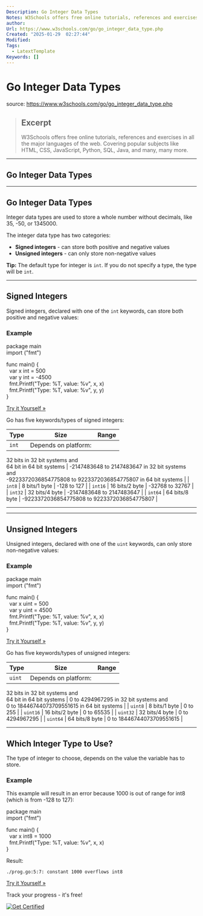 ```yaml
---
Description: Go Integer Data Types
Notes: W3Schools offers free online tutorials, references and exercises in all the major languages of the web. Covering popular subjects like HTML, CSS, JavaScript, Python, SQL, Java, and many, many more.
author: 
Url: https://www.w3schools.com/go/go_integer_data_type.php
Created: "2025-01-29  02:27:44"
Modified: 
Tags:
  - LatextTemplate
Keywords: []
---
```


# Go Integer Data Types

source: https://www.w3schools.com/go/go_integer_data_type.php

> ## Excerpt
> W3Schools offers free online tutorials, references and exercises in all the major languages of the web. Covering popular subjects like HTML, CSS, JavaScript, Python, SQL, Java, and many, many more.

---
## Go Integer Data Types

___

## Go Integer Data Types

Integer data types are used to store a whole number without decimals, like 35, -50, or 1345000.

The integer data type has two categories:

-   **Signed integers** - can store both positive and negative values
-   **Unsigned integers** - can only store non-negative values

**Tip:** The default type for integer is `int`. If you do not specify a type, the type will be `int`.

___

## Signed Integers

Signed integers, declared with one of the `int` keywords, can store both positive and negative values:

### Example

package main  
import ("fmt")

func main() {  
  var x int = 500  
  var y int = -4500  
  fmt.Printf("Type: %T, value: %v", x, x)  
  fmt.Printf("Type: %T, value: %v", y, y)  
}

[Try it Yourself »](https://www.w3schools.com/go/trygo.php?filename=demo_data_types_integer2)

Go has five keywords/types of signed integers:

| Type | Size | Range |
| --- | --- | --- |
| `int` | Depends on platform:  
32 bits in 32 bit systems and  
64 bit in 64 bit systems | \-2147483648 to 2147483647 in 32 bit systems and  
\-9223372036854775808 to 9223372036854775807 in 64 bit systems |
| `int8` | 8 bits/1 byte | \-128 to 127 |
| `int16` | 16 bits/2 byte | \-32768 to 32767 |
| `int32` | 32 bits/4 byte | \-2147483648 to 2147483647 |
| `int64` | 64 bits/8 byte | \-9223372036854775808 to 9223372036854775807 |

___

___

## Unsigned Integers

Unsigned integers, declared with one of the `uint` keywords, can only store non-negative values:

### Example

package main  
import ("fmt")

func main() {  
  var x uint = 500  
  var y uint = 4500  
  fmt.Printf("Type: %T, value: %v", x, x)  
  fmt.Printf("Type: %T, value: %v", y, y)  
}  

[Try it Yourself »](https://www.w3schools.com/go/trygo.php?filename=demo_data_types_integer1)

Go has five keywords/types of unsigned integers:

| Type | Size | Range |
| --- | --- | --- |
| `uint` | Depends on platform:  
32 bits in 32 bit systems and  
64 bit in 64 bit systems | 0 to 4294967295 in 32 bit systems and  
0 to 18446744073709551615 in 64 bit systems |
| `uint8` | 8 bits/1 byte | 0 to 255 |
| `uint16` | 16 bits/2 byte | 0 to 65535 |
| `uint32` | 32 bits/4 byte | 0 to 4294967295 |
| `uint64` | 64 bits/8 byte | 0 to 18446744073709551615 |

___

## Which Integer Type to Use?

The type of integer to choose, depends on the value the variable has to store.

### Example

This example will result in an error because 1000 is out of range for int8 (which is from -128 to 127):

package main  
import ("fmt")  
  
func main() {  
  var x int8 = 1000  
  fmt.Printf("Type: %T, value: %v", x, x)  
}

Result:

`./prog.go:5:7: constant 1000 overflows int8`

[Try it Yourself »](https://www.w3schools.com/go/trygo.php?filename=demo_data_types_integer3)

  

Track your progress - it's free!

   [![Get Certified](https://www.w3schools.com/images/img_academy_up_300.png)](https://www.w3schools.com/academy/index.php)

